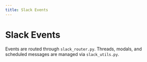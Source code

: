 ```yaml
---
title: Slack Events
---
```

# Slack Events

Events are routed through `slack_router.py`. Threads, modals, and scheduled messages are managed via `slack_utils.py`.
